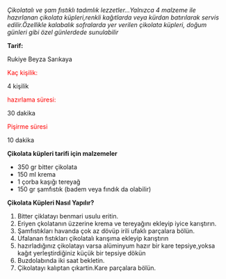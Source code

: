 <!DOCTYE html>
<html>
    <head>
        <title>ÇİKOLATA KÜPLERİ</title>
    </head>
    <body>
        <p><i>Çikolatalı ve şam fıstıklı tadımlık lezzetler...Yalnızca 4 malzeme ile
            hazırlanan çikolata küpleri,renkli kağıtlarda veya kürdan batırılarak servis edilir.Özellikle kalabalık sofralarda yer
            verilen çikolata küpleri, doğum günleri gibi özel günlerdede sunulabilir</i></p>
        <p><b>Tarif:</b></p>
        <p>Rukiye Beyza Sarıkaya</p>
        <p style="color:red">Kaç kişilik:</p><p>4 kişilik</p>
        <p style="color:red">hazırlama süresi:</p><p>30 dakika</p>
        <p style="color:red">Pişirme süresi</p><p>10 dakika</p>
        <p><b>Çikolata küpleri tarifi için malzemeler</b></p>
        <ul>
            <li>350 gr bitter çikolata</li>
            <li>150 ml krema</li>
            <li>1 çorba kaşığı tereyağ</li>
            <li>150 gr şamfıstık (badem veya fındık da olabilir)</li>
        </ul>
        <p><b>Çikolata Küpleri Nasıl Yapılır?</b></p>
        <ol>
            <li>Bitter çiklatayı benmari usulu eritin.</li>
            <li>Eriyen çkolatanın üzzerine krema ve tereyağını ekleyip iyice karıştırın.</li>
            <li>Şamfıstıkları havanda çok az dövüp irili ufaklı parçalara bölün.</li>
            <li>Ufalanan fıstıkları çikolatalı karışıma ekleyip karıştırın</li>
            <li>hazırladığınız çikolatayı varsa alüminyum hazır bir kare tepsiye,yoksa kağıt yerleştirdiğiniz küçük bir tepsiye dökün</li>
            <li>Buzdolabında iki saat bekletin.</li>
            <li>Çikolatayı kalıptan çıkartin.Kare parçalara bölün.</li>
